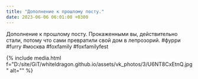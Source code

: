 ```yaml
---
title: "Дополнение к прошлому посту."
date: 2023-06-06 06:01:00 +0300
---
```


Дополнение к прошлому посту.
Прокаженными вы, действительно стали, потому что сами превратили свой дом в лепрозорий.
#фурри #furry #москва #foxfamily #foxfamilyfest

{% include media.html f="D:/site/GiT/whiteldragon.github.io/assets/vk_photos/3/U6NT8CxEtnQ.jpg" alt="" %}
